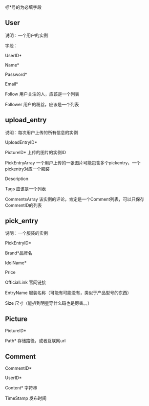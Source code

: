 标*号的为必填字段

## User

说明：一个用户的实例

字段：

UserID*

Name*

Password*

Email*

Follow 用户关注的人，应该是一个列表

Follower 用户的粉丝，应该是一个列表

## upload_entry

说明：每次用户上传的所有信息的实例

UploadEntryID*

PictureID* 上传的图片的实例ID

PickEntryArray 一个用户上传的一张图片可能包含多个pickentry，一个pickentry对应一个服装

Description

Tags 应该是一个列表


CommentsArray 该实例的评论，肯定是一个Comment列表，可以只保存CommentID的列表

## pick_entry

说明：一个服装的实例

PickEntryID*

Brand*品牌名

IdolName*

Price

OfficialLink 官网链接

EntryName 服装名称（可能有可能没有，类似于产品型号的东西）

Size 尺寸（能扒到明星穿什么码也是厉害。。）

## Picture

PictureID*

Path* 存储路径，或者互联网url

## Comment

CommentID*

UserID*

Content* 字符串

TimeStamp 发布时间
